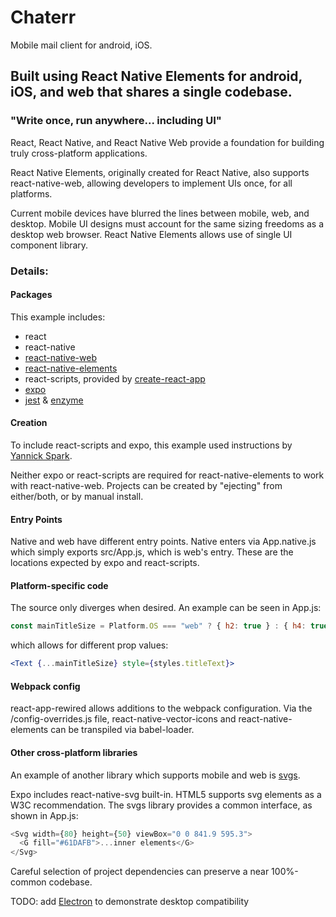 # Chaterr

Mobile mail client for android, iOS. 

## Built using React Native Elements for android, iOS, and web that shares a single codebase.

### "Write once, run anywhere... including UI"

React, React Native, and React Native Web provide a foundation for building truly cross-platform applications.

React Native Elements, originally created for React Native, also supports react-native-web, allowing developers to implement UIs once, for all platforms.

Current mobile devices have blurred the lines between mobile, web, and desktop. Mobile UI designs must account for the same sizing freedoms as a desktop web browser. React Native Elements allows use of single UI component library.

### Details:

#### Packages

This example includes:

* react
* react-native
* [react-native-web](https://necolas.github.io/react-native-web/storybook)
* [react-native-elements](https://react-native-training.github.io/react-native-elements/)
* react-scripts, provided by [create-react-app](https://github.com/facebookincubator/create-react-app)
* [expo](https://expo.io/)
* [jest](https://facebook.github.io/jest/) & [enzyme](http://airbnb.io/enzyme/)

#### Creation

To include react-scripts and expo, this example used instructions by [Yannick Spark](https://medium.com/@yannickdot/write-once-run-anywhere-with-create-react-native-app-and-react-native-web-ad40db63eed0).

Neither expo or react-scripts are required for react-native-elements to work with react-native-web. Projects can be created by "ejecting" from either/both, or by manual install.

#### Entry Points

Native and web have different entry points. Native enters via App.native.js which simply exports src/App.js, which is web's entry. These are the locations expected by expo and react-scripts.

#### Platform-specific code

The source only diverges when desired. An example can be seen in App.js:

```js
const mainTitleSize = Platform.OS === "web" ? { h2: true } : { h4: true };
```

which allows for different prop values:

```jsx
<Text {...mainTitleSize} style={styles.titleText}>
```

#### Webpack config

react-app-rewired allows additions to the webpack configuration. Via the /config-overrides.js file, react-native-vector-icons and react-native-elements can be transpiled via babel-loader.

#### Other cross-platform libraries

An example of another library which supports mobile and web is [svgs](https://github.com/godaddy/svgs).

Expo includes react-native-svg built-in. HTML5 supports svg elements as a W3C recommendation. The svgs library provides a common interface, as shown in App.js:

```js
<Svg width={80} height={50} viewBox="0 0 841.9 595.3">
  <G fill="#61DAFB">...inner elements</G>
</Svg>
```

Careful selection of project dependencies can preserve a near 100%-common codebase.

TODO: add [Electron](https://electronjs.org/) to demonstrate desktop compatibility

```

```
